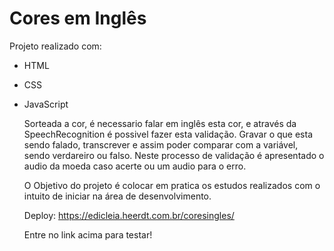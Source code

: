 # Cores em Inglês

Projeto realizado com:

- HTML
- CSS
- JavaScript

  Sorteada a cor, é necessario falar em inglês esta cor, e através da SpeechRecognition é possivel fazer esta validação.
  Gravar o que esta sendo falado, transcrever e assim poder comparar com a variável, sendo verdareiro ou falso. Neste processo de validação é apresentado o audio da  moeda caso acerte ou um audio para o erro.
  
  O Objetivo do projeto é colocar em pratica os estudos realizados com o intuito de iniciar na área de desenvolvimento.
  
  Deploy: https://edicleia.heerdt.com.br/coresingles/
  
  Entre no link acima para testar!
